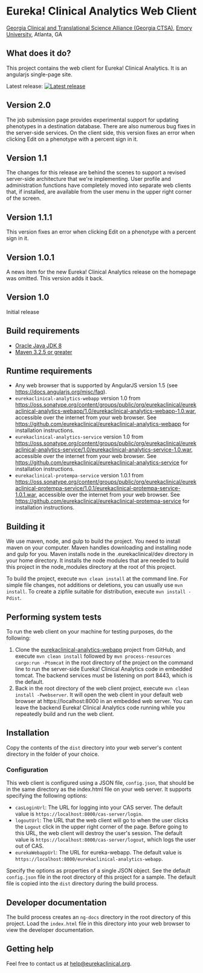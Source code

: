 # Eureka! Clinical Analytics Web Client
[Georgia Clinical and Translational Science Alliance (Georgia CTSA)](http://www.georgiactsa.org), [Emory University](http://www.emory.edu), Atlanta, GA

## What does it do?
This project contains the web client for Eureka! Clinical
Analytics. It is an angularjs single-page site.

Latest release:
[![Latest release](https://maven-badges.herokuapp.com/maven-central/org.eurekaclinical/eurekaclinical-analytics-webclient/badge.svg)](https://maven-badges.herokuapp.com/maven-central/org.eurekaclinical/eurekaclinical-analytics-webclient)

## Version 2.0
The job submission page provides experimental support for updating
phenotypes in a destination database. There are also numerous bug
fixes in the server-side services. On the client side, this version fixes an 
error when clicking Edit on a phenotype with a percent sign in it.


## Version 1.1
The changes for this release are behind the scenes to support a
revised server-side architecture that we're implementing. User profile
and administration functions have completely moved into separate web
clients that, if installed, are available from the user menu in the
upper right corner of the screen.

## Version 1.1.1
This version fixes an error when clicking Edit on a phenotype with a percent sign in it.

## Version 1.0.1
A news item for the new Eureka! Clinical Analytics release on the homepage was omitted. This version adds it back.

## Version 1.0
Initial release

## Build requirements
* [Oracle Java JDK 8](http://www.oracle.com/technetwork/java/javase/overview/index.html)
* [Maven 3.2.5 or greater](https://maven.apache.org)

## Runtime requirements
* Any web browser that is supported by AngularJS version 1.5 (see
  https://docs.angularjs.org/misc/faq).
* `eurekaclinical-analytics-webapp` version 1.0 from
  https://oss.sonatype.org/content/groups/public/org/eurekaclinical/eurekaclinical-analytics-webapp/1.0/eurekaclinical-analytics-webapp-1.0.war,
  accessible over the internet from your web browser. See
  https://github.com/eurekaclinical/eurekaclinical-analytics-webapp for installation instructions.
* `eurekaclinical-analytics-service` version 1.0 from
  https://oss.sonatype.org/content/groups/public/org/eurekaclinical/eurekaclinical-analytics-service/1.0/eurekaclinical-analytics-service-1.0.war,
  accessible over the internet from your web browser. See
  https://github.com/eurekaclinical/eurekaclinical-analytics-service for installation instructions.
* `eurekaclinical-protempa-service` version 1.0.1 from
  https://oss.sonatype.org/content/groups/public/org/eurekaclinical/eurekaclinical-protempa-service/1.0.1/eurekaclinical-protempa-service-1.0.1.war,
  accessible over the internet from your web browser. See
  https://github.com/eurekaclinical/eurekaclinical-protempa-service for installation
  instructions.

## Building it
We use maven, node, and gulp to build the project. You need to install
maven on your computer. Maven handles downloading and installing node
and gulp for you. Maven installs node in the .eurekaclinical/dev
directory in your home directory. It installs the node modules that
are needed to build this project in the node_modules directory at the
root of this project.

To build the project, execute `mvn clean install` at the command
line. For simple file changes, not additions or deletions, you can
usually use `mvn install`. To create a zipfile suitable for
distribution, execute `mvn install -Pdist`.

## Performing system tests
To run the web client on your machine for testing purposes, do the
following:

1. Clone the [eurekaclinical-analytics-webapp](https://github.com/eurekaclinical/eurekaclinical-analytics-webapp)
project from GitHub, and execute `mvn clean install`
followed by `mvn process-resources cargo:run -Ptomcat` in the root directory of the
project on the command line to run the server-side Eureka! Clinical
Analytics code in embedded tomcat. The backend services must be
listening on port 8443, which is the default.
2. Back in the root directory of the web client project, execute
`mvn clean install -Pwebserver`. It will open the web client in your
default web browser at https://localhost:8000 in an embedded web
server. You can leave the backend Eureka! Clinical Analytics code running while you
repeatedly build and run the web client.

## Installation
Copy the contents of the `dist` directory into your web server's
content directory in the folder of your choice.

### Configuration
This web client is configured using a JSON file, `config.json`, that
should be in the same directory as the index.html file on your web
server. It supports specifying the following options:
* `casLoginUrl`: The URL for logging into your CAS server. The default
  value is `https://localhost:8000/cas-server/login`.
* `logoutUrl`: The URL that the web client will go to when the user
  clicks the `Logout` click in the upper right corner of the
  page. Before going to this URL, the web client will destroy the
  user's session. The default value is
  `https://localhost:8000/cas-server/logout`, which logs the user out
  of CAS.
* `eurekaWebappUrl`: The URL for eureka-webapp. The default value is
  `https://localhost:8000/eurekaclinical-analytics-webapp`.

Specify the options as properties of a single JSON object. See the
default `config.json` file in the root directory of this project for a
sample. The default file is copied into the `dist` directory during the
build process.

## Developer documentation
The build process creates an `ng-docs` directory in the root directory
of this project. Load the `index.html` file in this directory into
your web browser to view the developer documentation.

## Getting help
Feel free to contact us at help@eurekaclinical.org.
